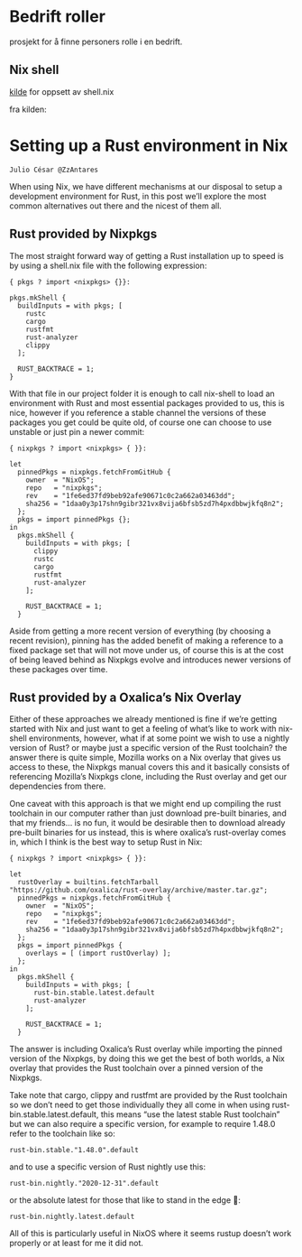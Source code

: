 # Bedrift roller
prosjekt for å finne personers rolle i en bedrift. 

## Nix shell
[kilde](https://gutier.io/post/development-using-rust-with-nix/) for oppsett av shell.nix

fra kilden:

# Setting up a Rust environment in Nix

`
Julio César
@ZzAntares
`

When using Nix, we have different mechanisms at our disposal to setup a development environment for Rust, in this post we’ll explore the most common alternatives out there and the nicest of them all.
## Rust provided by Nixpkgs

The most straight forward way of getting a Rust installation up to speed is by using a shell.nix file with the following expression:
```
{ pkgs ? import <nixpkgs> {}}:

pkgs.mkShell {
  buildInputs = with pkgs; [
    rustc
    cargo
    rustfmt
    rust-analyzer
    clippy
  ];

  RUST_BACKTRACE = 1;
}
```
With that file in our project folder it is enough to call nix-shell to load an environment with Rust and most essential packages provided to us, this is nice, however if you reference a stable channel the versions of these packages you get could be quite old, of course one can choose to use unstable or just pin a newer commit:
```
{ nixpkgs ? import <nixpkgs> { }}:

let
  pinnedPkgs = nixpkgs.fetchFromGitHub {
    owner  = "NixOS";
    repo   = "nixpkgs";
    rev    = "1fe6ed37fd9beb92afe90671c0c2a662a03463dd";
    sha256 = "1daa0y3p17shn9gibr321vx8vija6bfsb5zd7h4pxdbbwjkfq8n2";
  };
  pkgs = import pinnedPkgs {};
in
  pkgs.mkShell {
    buildInputs = with pkgs; [
      clippy
      rustc
      cargo
      rustfmt
      rust-analyzer
    ];

    RUST_BACKTRACE = 1;
  }
```
Aside from getting a more recent version of everything (by choosing a recent revision), pinning has the added benefit of making a reference to a fixed package set that will not move under us, of course this is at the cost of being leaved behind as Nixpkgs evolve and introduces newer versions of these packages over time.
## Rust provided by a Oxalica’s Nix Overlay

Either of these approaches we already mentioned is fine if we’re getting started with Nix and just want to get a feeling of what’s like to work with nix-shell environments, however, what if at some point we wish to use a nightly version of Rust? or maybe just a specific version of the Rust toolchain? the answer there is quite simple, Mozilla works on a Nix overlay that gives us access to these, the Nixpkgs manual covers this and it basically consists of referencing Mozilla’s Nixpkgs clone, including the Rust overlay and get our dependencies from there.

One caveat with this approach is that we might end up compiling the rust toolchain in our computer rather than just download pre-built binaries, and that my friends… is no fun, it would be desirable then to download already pre-built binaries for us instead, this is where oxalica’s rust-overlay comes in, which I think is the best way to setup Rust in Nix:
```
{ nixpkgs ? import <nixpkgs> { }}:

let
  rustOverlay = builtins.fetchTarball "https://github.com/oxalica/rust-overlay/archive/master.tar.gz";
  pinnedPkgs = nixpkgs.fetchFromGitHub {
    owner  = "NixOS";
    repo   = "nixpkgs";
    rev    = "1fe6ed37fd9beb92afe90671c0c2a662a03463dd";
    sha256 = "1daa0y3p17shn9gibr321vx8vija6bfsb5zd7h4pxdbbwjkfq8n2";
  };
  pkgs = import pinnedPkgs {
    overlays = [ (import rustOverlay) ];
  };
in
  pkgs.mkShell {
    buildInputs = with pkgs; [
      rust-bin.stable.latest.default
      rust-analyzer
    ];

    RUST_BACKTRACE = 1;
  }
```
The answer is including Oxalica’s Rust overlay while importing the pinned version of the Nixpkgs, by doing this we get the best of both worlds, a Nix overlay that provides the Rust toolchain over a pinned version of the Nixpkgs.

Take note that cargo, clippy and rustfmt are provided by the Rust toolchain so we don’t need to get those individually they all come in when using rust-bin.stable.latest.default, this means “use the latest stable Rust toolchain” but we can also require a specific version, for example to require 1.48.0 refer to the toolchain like so:
```
rust-bin.stable."1.48.0".default
```
and to use a specific version of Rust nightly use this:
```
rust-bin.nightly."2020-12-31".default
```
or the absolute latest for those that like to stand in the edge 👀:

```
rust-bin.nightly.latest.default
```

All of this is particularly useful in NixOS where it seems rustup doesn’t work properly or at least for me it did not.
